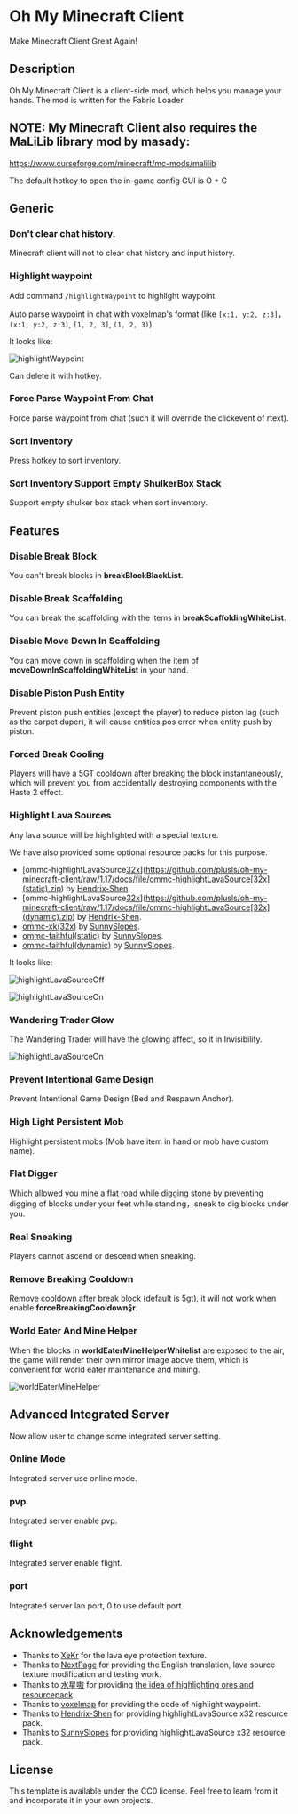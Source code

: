 # Oh My Minecraft Client

Make Minecraft Client Great Again!

## Description

Oh My Minecraft Client is a client-side mod, which helps you manage your hands. The mod is written for the Fabric
Loader.

## NOTE: My Minecraft Client also requires the MaLiLib library mod by masady:

https://www.curseforge.com/minecraft/mc-mods/malilib

The default hotkey to open the in-game config GUI is O + C

## Generic

### Don't clear chat history.

Minecraft client will not to clear chat history and input history.

### Highlight waypoint

Add command `/highlightWaypoint` to highlight waypoint.

Auto parse waypoint in chat with voxelmap's format (like `[x:1, y:2, z:3]`，`(x:1, y:2, z:3)`, `[1, 2, 3]`, `(1, 2, 3)`).

It looks like:

![highlightWaypoint](./docs/img/highlightWaypoint.png)

Can delete it with hotkey.

### Force Parse Waypoint From Chat

Force parse waypoint from chat (such it will override the clickevent of rtext).

### Sort Inventory

Press hotkey to sort inventory.

### Sort Inventory Support Empty ShulkerBox Stack

Support empty shulker box stack when sort inventory.

## Features

### Disable Break Block

You can't break blocks in **breakBlockBlackList**.

### Disable Break Scaffolding

You can break the scaffolding with the items in **breakScaffoldingWhiteList**.

### Disable Move Down In Scaffolding

You can move down in scaffolding when the item of **moveDownInScaffoldingWhiteList** in your hand.

### Disable Piston Push Entity

Prevent piston push entities (except the player) to reduce piston lag (such as the carpet duper), it will cause entities pos error when entity push by piston.

### Forced Break Cooling

Players will have a 5GT cooldown after breaking the block instantaneously, which will prevent you from accidentally
destroying components with the Haste 2 effect.

### Highlight Lava Sources

Any lava source will be highlighted with a special texture.

We have also provided some optional resource packs for this purpose.
+ [ommc-highlightLavaSource[32x](static)](https://github.com/plusls/oh-my-minecraft-client/raw/1.17/docs/file/ommc-highlightLavaSource[32x](static).zip) by [Hendrix-Shen](https://github.com/Hendrix-Shen).
+ [ommc-highlightLavaSource[32x](dynamic)](https://github.com/plusls/oh-my-minecraft-client/raw/1.17/docs/file/ommc-highlightLavaSource[32x](dynamic).zip) by [Hendrix-Shen](https://github.com/Hendrix-Shen).
+ [ommc-xk(32x)](https://github.com/plusls/oh-my-minecraft-client/raw/1.17/docs/file/ommc-xk(32x).zip) by [SunnySlopes](https://github.com/SunnySlopes).
+ [ommc-faithful(static)](https://github.com/plusls/oh-my-minecraft-client/raw/1.17/docs/file/ommc-faithful(static).zip) by [SunnySlopes](https://github.com/SunnySlopes).
+ [ommc-faithful(dynamic)](https://github.com/plusls/oh-my-minecraft-client/raw/1.17/docs/file/ommc-faithful(dynamic).zip) by [SunnySlopes](https://github.com/SunnySlopes).

It looks like:

![highlightLavaSourceOff](./docs/img/highlightLavaSourceOff.png)

![highlightLavaSourceOn](./docs/img/highlightLavaSourceOn.png)

### Wandering Trader Glow

The Wandering Trader will have the glowing affect, so it in Invisibility.

![highlightLavaSourceOn](./docs/img/highlightWanderingTrader.png)

### Prevent Intentional Game Design

Prevent Intentional Game Design (Bed and Respawn Anchor).

### High Light Persistent Mob

Highlight persistent mobs (Mob have item in hand or mob have custom name).

### Flat Digger

Which allowed you mine a flat road while digging stone by preventing digging of blocks under your feet while standing，sneak to dig blocks under you.

### Real Sneaking

Players cannot ascend or descend when sneaking.

### Remove Breaking Cooldown

Remove cooldown after break block (default is 5gt), it will not work when enable **forceBreakingCooldown§r**.


### World Eater And Mine Helper

When the blocks in **worldEaterMineHelperWhitelist** are exposed to the air, the game will render their own mirror image
above them, which is convenient for world eater maintenance and mining.

![worldEaterMineHelper](./docs/img/worldEaterMineHelper.png)

## Advanced Integrated Server

Now allow user to change some integrated server setting.

### Online Mode

Integrated server use online mode.

### pvp

Integrated server enable pvp.

### flight

Integrated server enable flight.

### port

Integrated server lan port, 0 to use default port.

## Acknowledgements

+ Thanks to [XeKr](https://space.bilibili.com/5930630) for the lava eye protection texture.
+ Thanks to [NextPage](https://github.com/Next-Page-Vi) for providing the English translation, lava source texture
  modification and testing work.
+ Thanks to [水星嗷](https://space.bilibili.com/18525909) for
  providing [the idea of highlighting ores and resourcepack](https://www.bilibili.com/video/BV1w64y1D7wP).
+ Thanks to [voxelmap](https://www.curseforge.com/minecraft/mc-mods/voxelmap) for providing the code of highlight waypoint.
+ Thanks to [Hendrix-Shen](https://github.com/Hendrix-Shen) for providing highlightLavaSource x32 resource pack.
+ Thanks to [SunnySlopes](https://github.com/SunnySlopes) for providing highlightLavaSource x32 resource pack.

## License

This template is available under the CC0 license. Feel free to learn from it and incorporate it in your own projects.
